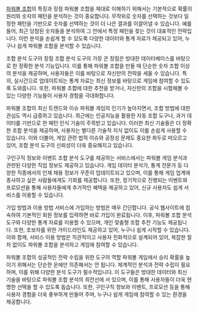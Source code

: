 <p><a target="_blank" href="https://bepick.net/">파워볼 조합</a>의 특징과 장점 파워볼 조합을 제대로 이해하기 위해서는 기본적으로 확률의 원리와 숫자의 패턴을 분석하는 것이 중요합니다. 무작위로 숫자를 선택하는 것보다 일정한 패턴을 기반으로 숫자를 선택하는 것이 더 나은 결과를 이끌어낼 수 있습니다. 예를 들어, 최근 당첨된 숫자들을 분석하여 그 안에서 특정 패턴을 찾는 것이 대표적인 전략입니다. 이런 분석을 손쉽게 할 수 있도록 다양한 데이터와 통계 자료가 제공되고 있어, 누구나 쉽게 파워볼 조합을 분석할 수 있습니다.</p>

<p>조합 분석 도구의 장점 조합 분석 도구의 가장 큰 장점은 방대한 데이터베이스를 바탕으로 한 정확한 분석 기능입니다. 이를 통해 파워볼 조합을 만들 때 단순한 숫자 조합 이상의 분석을 제공하며, 사용자들은 이를 바탕으로 자신만의 전략을 세울 수 있습니다. 특히, 실시간으로 업데이트되는 통계 자료는 최신 정보를 바탕으로 게임에 참여할 수 있도록 도와줍니다. 또한, 파워볼 조합에 대한 추천을 받거나, 자신만의 조합을 시험해볼 수 있는 다양한 기능들이 사용자 경험을 극대화합니다.</p>

<p>파워볼 조합의 최신 트렌드와 이슈 파워볼 게임의 인기가 높아지면서, 조합 방법에 대한 관심도 역시 급증하고 있습니다. 최근에는 인공지능을 활용한 자동 조합 도구나, 과거 데이터를 기반으로 한 패턴 인식 기술이 주목받고 있습니다. 이러한 최신 기술들은 더 정확한 조합 분석을 제공하며, 사용자는 별다른 기술적 지식 없이도 이를 손쉽게 사용할 수 있습니다. 이와 더불어, 게임 관련 법적 이슈와 공정성 문제도 중요한 화두로 떠오르고 있어, 조합 분석 도구의 신뢰성이 더욱 중요해지고 있습니다.</p>

<p>구인구직 정보와 이벤트 조합 분석 도구를 제공하는 서비스에서는 파워볼 게임 분석과 관련된 다양한 직업 정보도 제공하고 있습니다. 게임 데이터 분석가, 통계 전문가 등 다양한 직종에서의 인재 채용 정보가 꾸준히 업데이트되고 있으며, 이를 통해 게임 업계에 종사하고 싶은 사람들에게도 기회를 제공합니다. 또한, 정기적으로 진행되는 이벤트와 프로모션을 통해 사용자들에게 추가적인 혜택을 제공하고 있어, 신규 사용자도 쉽게 서비스를 이용할 수 있습니다.</p>

<p>가입 방법과 이용 방법 서비스에 가입하는 방법은 매우 간단합니다. 공식 웹사이트에 접속하여 기본적인 회원 정보를 입력하면 바로 가입이 완료됩니다. 이후, 파워볼 조합 분석 도구와 다양한 통계 자료를 이용할 수 있으며, 개인 맞춤형 조합 추천 기능도 제공됩니다. 또한, 초보자를 위한 가이드라인도 제공하고 있어, 누구나 쉽게 시작할 수 있습니다. 이와 함께, 서비스 이용 방법은 직관적이고 사용자 친화적으로 설계되어 있어, 복잡한 절차 없이도 파워볼 조합을 분석하고 게임에 참여할 수 있습니다.</p>

<p>파워볼 조합의 성공적인 전략 수립을 위한 도구의 역할 파워볼 게임에서 승리 확률을 높이기 위해서는 단순한 운에만 의존해서는 안 됩니다. 체계적인 분석과 전략 수립이 필요하며, 이를 위해 다양한 분석 도구가 필수적입니다. 이 도구들은 방대한 데이터와 최신 기술을 바탕으로 파워볼 조합 분석의 최전선에 서 있으며, 이를 통해 사용자들이 더욱 현명한 선택을 할 수 있도록 돕습니다. 또한, 구인구직 정보와 이벤트, 프로모션 등을 통해 사용자 경험을 더욱 풍부하게 만들어 주며, 누구나 쉽게 게임에 참여할 수 있는 환경을 제공합니다.</p>
